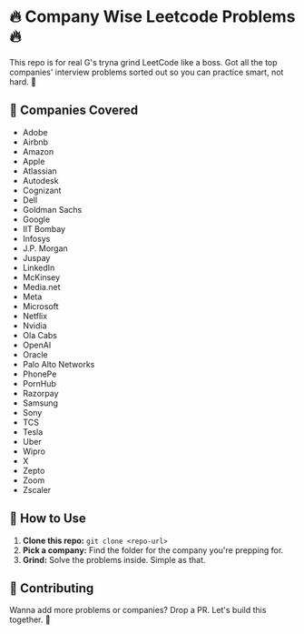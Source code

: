 # 🔥 Company Wise Leetcode Problems 🔥

This repo is for real G's tryna grind LeetCode like a boss. Got all the top companies' interview problems sorted out so you can practice smart, not hard. 💯

## 📁 Companies Covered

* Adobe
* Airbnb
* Amazon
* Apple
* Atlassian
* Autodesk
* Cognizant
* Dell
* Goldman Sachs
* Google
* IIT Bombay
* Infosys
* J.P. Morgan
* Juspay
* LinkedIn
* McKinsey
* Media.net
* Meta
* Microsoft
* Netflix
* Nvidia
* Ola Cabs
* OpenAI
* Oracle
* Palo Alto Networks
* PhonePe
* PornHub
* Razorpay
* Samsung
* Sony
* TCS
* Tesla
* Uber
* Wipro
* X
* Zepto
* Zoom
* Zscaler

## 🚀 How to Use

1.  **Clone this repo:** `git clone <repo-url>`
2.  **Pick a company:** Find the folder for the company you're prepping for.
3.  **Grind:** Solve the problems inside. Simple as that.

## 🤝 Contributing

Wanna add more problems or companies? Drop a PR. Let's build this together. 👑
